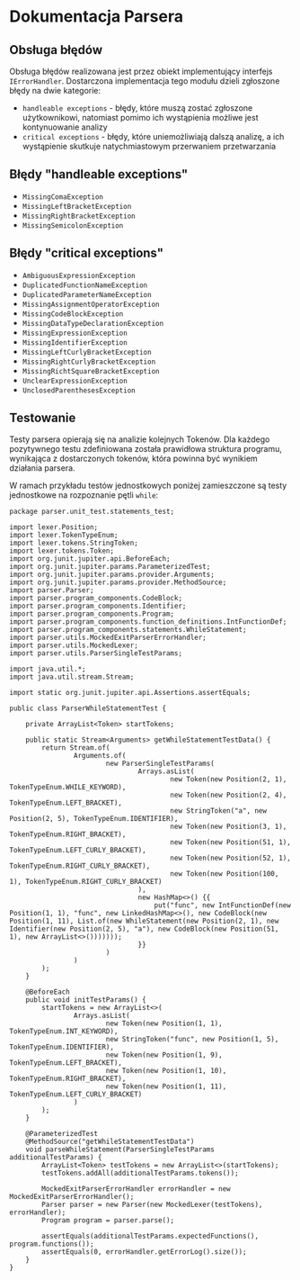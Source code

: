 # Dokumentacja Parsera

## Obsługa błędów

Obsługa błędów realizowana jest przez obiekt implementujący interfejs `IErrorHandler`. Dostarczona implementacja tego
modułu dzieli zgłoszone błędy na dwie kategorie:

- `handleable exceptions` - błędy, które muszą zostać zgłoszone użytkownikowi, natomiast pomimo ich wystąpienia możliwe
  jest kontynuowanie analizy
- `critical exceptions` - błędy, które uniemożliwiają dalszą analizę, a ich wystąpienie skutkuje natychmiastowym
  przerwaniem przetwarzania

## Błędy "handleable exceptions"

- `MissingComaException`
- `MissingLeftBracketException`
- `MissingRightBracketException`
- `MissingSemicolonException`

## Błędy "critical exceptions"

- `AmbiguousExpressionException`
- `DuplicatedFunctionNameException`
- `DuplicatedParameterNameException`
- `MissingAssignmentOperatorException`
- `MissingCodeBlockException`
- `MissingDataTypeDeclarationException`
- `MissingExpressionException`
- `MissingIdentifierException`
- `MissingLeftCurlyBracketException`
- `MissingRightCurlyBracketException`
- `MissingRichtSquareBracketException`
- `UnclearExpressionException`
- `UnclosedParenthesesException`

## Testowanie

Testy parsera opierają się na analizie kolejnych Tokenów. Dla każdego pozytywnego testu zdefiniowana została prawidłowa
struktura programu, wynikająca z dostarczonych tokenów, która powinna być wynikiem działania parsera.

W ramach przykładu testów jednostkowych poniżej zamieszczone są testy jednostkowe na rozpoznanie pętli `while`:

```
package parser.unit_test.statements_test;

import lexer.Position;
import lexer.TokenTypeEnum;
import lexer.tokens.StringToken;
import lexer.tokens.Token;
import org.junit.jupiter.api.BeforeEach;
import org.junit.jupiter.params.ParameterizedTest;
import org.junit.jupiter.params.provider.Arguments;
import org.junit.jupiter.params.provider.MethodSource;
import parser.Parser;
import parser.program_components.CodeBlock;
import parser.program_components.Identifier;
import parser.program_components.Program;
import parser.program_components.function_definitions.IntFunctionDef;
import parser.program_components.statements.WhileStatement;
import parser.utils.MockedExitParserErrorHandler;
import parser.utils.MockedLexer;
import parser.utils.ParserSingleTestParams;

import java.util.*;
import java.util.stream.Stream;

import static org.junit.jupiter.api.Assertions.assertEquals;

public class ParserWhileStatementTest {

    private ArrayList<Token> startTokens;

    public static Stream<Arguments> getWhileStatementTestData() {
        return Stream.of(
                Arguments.of(
                        new ParserSingleTestParams(
                                Arrays.asList(
                                        new Token(new Position(2, 1), TokenTypeEnum.WHILE_KEYWORD),
                                        new Token(new Position(2, 4), TokenTypeEnum.LEFT_BRACKET),
                                        new StringToken("a", new Position(2, 5), TokenTypeEnum.IDENTIFIER),
                                        new Token(new Position(3, 1), TokenTypeEnum.RIGHT_BRACKET),
                                        new Token(new Position(51, 1), TokenTypeEnum.LEFT_CURLY_BRACKET),
                                        new Token(new Position(52, 1), TokenTypeEnum.RIGHT_CURLY_BRACKET),
                                        new Token(new Position(100, 1), TokenTypeEnum.RIGHT_CURLY_BRACKET)
                                ),
                                new HashMap<>() {{
                                    put("func", new IntFunctionDef(new Position(1, 1), "func", new LinkedHashMap<>(), new CodeBlock(new Position(1, 11), List.of(new WhileStatement(new Position(2, 1), new Identifier(new Position(2, 5), "a"), new CodeBlock(new Position(51, 1), new ArrayList<>()))))));
                                }}
                        )
                )
        );
    }

    @BeforeEach
    public void initTestParams() {
        startTokens = new ArrayList<>(
                Arrays.asList(
                        new Token(new Position(1, 1), TokenTypeEnum.INT_KEYWORD),
                        new StringToken("func", new Position(1, 5), TokenTypeEnum.IDENTIFIER),
                        new Token(new Position(1, 9), TokenTypeEnum.LEFT_BRACKET),
                        new Token(new Position(1, 10), TokenTypeEnum.RIGHT_BRACKET),
                        new Token(new Position(1, 11), TokenTypeEnum.LEFT_CURLY_BRACKET)
                )
        );
    }

    @ParameterizedTest
    @MethodSource("getWhileStatementTestData")
    void parseWhileStatement(ParserSingleTestParams additionalTestParams) {
        ArrayList<Token> testTokens = new ArrayList<>(startTokens);
        testTokens.addAll(additionalTestParams.tokens());

        MockedExitParserErrorHandler errorHandler = new MockedExitParserErrorHandler();
        Parser parser = new Parser(new MockedLexer(testTokens), errorHandler);
        Program program = parser.parse();

        assertEquals(additionalTestParams.expectedFunctions(), program.functions());
        assertEquals(0, errorHandler.getErrorLog().size());
    }
}
```